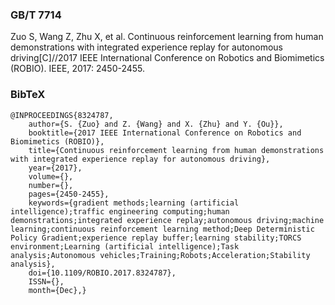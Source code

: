 ### GB/T 7714

Zuo S, Wang Z, Zhu X, et al. Continuous reinforcement learning from human demonstrations with integrated experience replay for autonomous driving[C]//2017 IEEE International Conference on Robotics and Biomimetics (ROBIO). IEEE, 2017: 2450-2455.



### BibTeX

```
@INPROCEEDINGS{8324787, 
    author={S. {Zuo} and Z. {Wang} and X. {Zhu} and Y. {Ou}}, 
    booktitle={2017 IEEE International Conference on Robotics and Biomimetics (ROBIO)}, 
    title={Continuous reinforcement learning from human demonstrations with integrated experience replay for autonomous driving}, 
    year={2017}, 
    volume={}, 
    number={}, 
    pages={2450-2455}, 
    keywords={gradient methods;learning (artificial intelligence);traffic engineering computing;human demonstrations;integrated experience replay;autonomous driving;machine learning;continuous reinforcement learning method;Deep Deterministic Policy Gradient;experience replay buffer;learning stability;TORCS environment;Learning (artificial intelligence);Task analysis;Autonomous vehicles;Training;Robots;Acceleration;Stability analysis}, 
    doi={10.1109/ROBIO.2017.8324787}, 
    ISSN={}, 
    month={Dec},}
```

